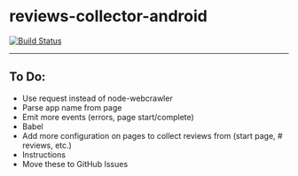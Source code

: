 # reviews-collector-android
[![Build Status](https://travis-ci.org/wbio/reviews-collector-android.svg?branch=master)](https://travis-ci.org/wbio/reviews-collector-android)

---

## To Do:

- Use request instead of node-webcrawler
- Parse app name from page
- Emit more events (errors, page start/complete)
- Babel
- Add more configuration on pages to collect reviews from (start page, # reviews, etc.)
- Instructions
- Move these to GitHub Issues
